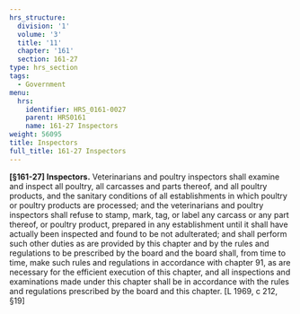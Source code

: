 ```yaml
---
hrs_structure:
  division: '1'
  volume: '3'
  title: '11'
  chapter: '161'
  section: 161-27
type: hrs_section
tags:
  - Government
menu:
  hrs:
    identifier: HRS_0161-0027
    parent: HRS0161
    name: 161-27 Inspectors
weight: 56095
title: Inspectors
full_title: 161-27 Inspectors
---
```

**[§161-27] Inspectors.** Veterinarians and poultry inspectors shall examine and inspect all poultry, all carcasses and parts thereof, and all poultry products, and the sanitary conditions of all establishments in which poultry or poultry products are processed; and the veterinarians and poultry inspectors shall refuse to stamp, mark, tag, or label any carcass or any part thereof, or poultry product, prepared in any establishment until it shall have actually been inspected and found to be not adulterated; and shall perform such other duties as are provided by this chapter and by the rules and regulations to be prescribed by the board and the board shall, from time to time, make such rules and regulations in accordance with chapter 91, as are necessary for the efficient execution of this chapter, and all inspections and examinations made under this chapter shall be in accordance with the rules and regulations prescribed by the board and this chapter. [L 1969, c 212, §19]